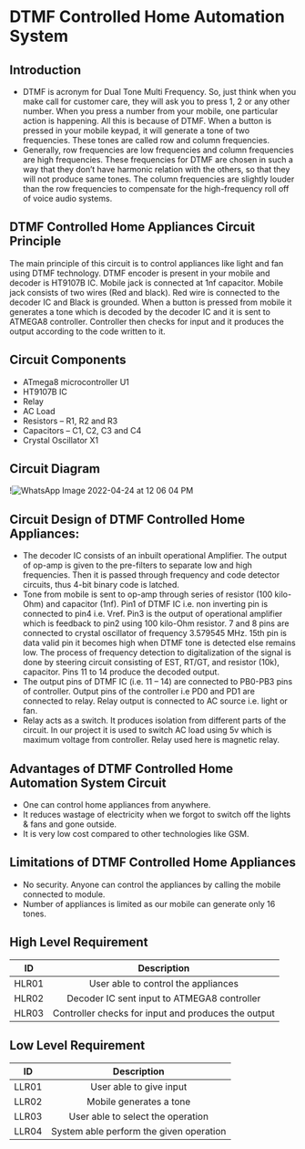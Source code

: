 # DTMF Controlled Home Automation System
## Introduction
-   DTMF is acronym for Dual Tone Multi Frequency. So, just think when you make call for customer care, they will ask you to press 1, 2 or any other number. When you press a number from your mobile, one particular action is happening. All this is because of DTMF. When a button is pressed in your mobile keypad, it will generate a tone of two frequencies. These tones are called row and column frequencies.
-   Generally, row frequencies are low frequencies and column frequencies are high frequencies. These frequencies for DTMF are chosen in such a way that they don’t have harmonic relation with the others, so that they will not produce same tones. The column frequencies are slightly louder than the row frequencies to compensate for the high-frequency roll off of voice audio systems.
## DTMF Controlled Home Appliances Circuit Principle
The main principle of this circuit is to control appliances like light and fan using DTMF technology. DTMF encoder is present in your mobile and decoder is HT9107B IC. Mobile jack is connected at 1nf capacitor. Mobile jack consists of two wires (Red and black). Red wire is connected to the decoder IC and Black is grounded. When a button is pressed from mobile it generates a tone which is decoded by the decoder IC and it is sent to ATMEGA8 controller. Controller then checks for input and it produces the output according to the code written to it.
## Circuit Components
-   ATmega8 microcontroller U1
-   HT9107B IC
-   Relay
-   AC Load
-   Resistors – R1, R2 and R3
-   Capacitors – C1, C2, C3 and C4
-   Crystal Oscillator X1
## Circuit Diagram
!![WhatsApp Image 2022-04-24 at 12 06 04 PM](https://user-images.githubusercontent.com/101260690/164960148-995019f3-06ec-45f5-892d-67237ea9a5f3.jpeg)
## Circuit Design of DTMF Controlled Home Appliances:
-   The decoder IC consists of an inbuilt operational Amplifier. The output of op-amp is given to the pre-filters to separate low and high frequencies. Then it is passed through frequency and code detector circuits, thus 4-bit binary code is latched.
-   Tone from mobile is sent to op-amp through series of resistor (100 kilo-Ohm) and capacitor (1nf). Pin1 of DTMF IC i.e. non inverting pin is connected to pin4 i.e. Vref. Pin3 is the output of operational amplifier which is feedback to pin2 using 100 kilo-Ohm resistor. 7 and 8 pins are connected to crystal oscillator of frequency 3.579545 MHz. 15th pin is data valid pin it becomes high when DTMF tone is detected else remains low. The process of frequency detection to digitalization of the signal is done by steering circuit consisting of EST, RT/GT, and resistor (10k), capacitor. Pins 11 to 14 produce the decoded output.
-   The output pins of DTMF IC (i.e. 11 – 14) are connected to PB0-PB3 pins of controller. Output pins of the controller i.e PD0 and PD1 are connected to relay. Relay output is connected to AC source i.e. light or fan.
-   Relay acts as a switch. It produces isolation from different parts of the circuit. In our project it is used to switch AC load using 5v which is maximum voltage from controller. Relay used here is magnetic relay.
## Advantages of DTMF Controlled Home Automation System Circuit
-   One can control home appliances from anywhere.
-   It reduces wastage of electricity when we forgot to switch off the lights & fans and gone outside.
-   It is very low cost compared to other technologies like GSM.
## Limitations of DTMF Controlled Home Appliances
-   No security. Anyone can control the appliances by calling the mobile connected to module.
-   Number of appliances is limited as our mobile can generate only 16 tones.
## High Level Requirement
|ID|Description|
|:--:|:--:|
|HLR01|User able to control the appliances|
|HLR02|Decoder IC sent input to ATMEGA8 controller|
|HLR03|Controller checks for input and produces the output|
## Low Level Requirement
|ID|Description|
|:--:|:--:|
|LLR01|User able to give input|
|LLR02|Mobile generates a tone |
|LLR03|User able to select the operation|
|LLR04|System able perform the given operation|
